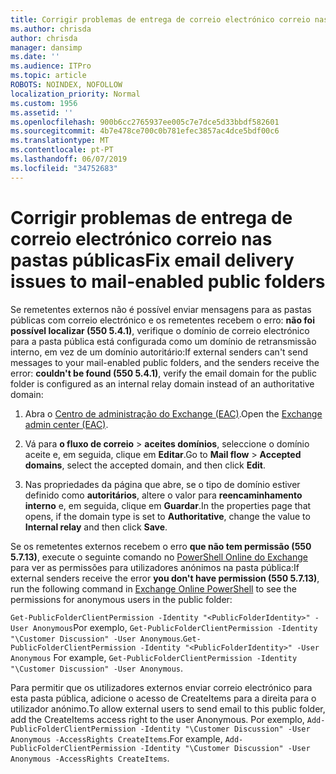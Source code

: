 ```yaml
---
title: Corrigir problemas de entrega de correio electrónico correio nas pastas públicas
ms.author: chrisda
author: chrisda
manager: dansimp
ms.date: ''
ms.audience: ITPro
ms.topic: article
ROBOTS: NOINDEX, NOFOLLOW
localization_priority: Normal
ms.custom: 1956
ms.assetid: ''
ms.openlocfilehash: 900b6cc2765937ee005c7e7dce5d33bbdf582601
ms.sourcegitcommit: 4b7e478ce700c0b781efec3857ac4dce5bdf00c6
ms.translationtype: MT
ms.contentlocale: pt-PT
ms.lasthandoff: 06/07/2019
ms.locfileid: "34752683"
---
```

# <a name="fix-email-delivery-issues-to-mail-enabled-public-folders"></a><span data-ttu-id="7e7fd-102">Corrigir problemas de entrega de correio electrónico correio nas pastas públicas</span><span class="sxs-lookup"><span data-stu-id="7e7fd-102">Fix email delivery issues to mail-enabled public folders</span></span>

<span data-ttu-id="7e7fd-103">Se remetentes externos não é possível enviar mensagens para as pastas públicas com correio electrónico e os remetentes recebem o erro: **não foi possível localizar (550 5.4.1)**, verifique o domínio de correio electrónico para a pasta pública está configurada como um domínio de retransmissão interno, em vez de um domínio autoritário:</span><span class="sxs-lookup"><span data-stu-id="7e7fd-103">If external senders can't send messages to your mail-enabled public folders, and the senders receive the error: **couldn't be found (550 5.4.1)**, verify the email domain for the public folder is configured as an internal relay domain instead of an authoritative domain:</span></span>

1. <span data-ttu-id="7e7fd-104">Abra o [Centro de administração do Exchange (EAC)](https://docs.microsoft.com/Exchange/exchange-admin-center).</span><span class="sxs-lookup"><span data-stu-id="7e7fd-104">Open the [Exchange admin center (EAC)](https://docs.microsoft.com/Exchange/exchange-admin-center).</span></span>

2. <span data-ttu-id="7e7fd-105">Vá para **o fluxo de correio** \> **aceites domínios**, seleccione o domínio aceite e, em seguida, clique em **Editar**.</span><span class="sxs-lookup"><span data-stu-id="7e7fd-105">Go to **Mail flow** \> **Accepted domains**, select the accepted domain, and then click **Edit**.</span></span>

3. <span data-ttu-id="7e7fd-106">Nas propriedades da página que abre, se o tipo de domínio estiver definido como **autoritários**, altere o valor para **reencaminhamento interno** e, em seguida, clique em **Guardar**.</span><span class="sxs-lookup"><span data-stu-id="7e7fd-106">In the properties page that opens, if the domain type is set to **Authoritative**, change the value to **Internal relay** and then click **Save**.</span></span>

<span data-ttu-id="7e7fd-107">Se os remetentes externos recebem o erro **que não tem permissão (550 5.7.13)**, execute o seguinte comando no [PowerShell Online do Exchange](https://docs.microsoft.com/powershell/exchange/exchange-online/connect-to-exchange-online-powershell/connect-to-exchange-online-powershell) para ver as permissões para utilizadores anónimos na pasta pública:</span><span class="sxs-lookup"><span data-stu-id="7e7fd-107">If external senders receive the error **you don't have permission (550 5.7.13)**, run the following command in [Exchange Online PowerShell](https://docs.microsoft.com/powershell/exchange/exchange-online/connect-to-exchange-online-powershell/connect-to-exchange-online-powershell) to see the permissions for anonymous users in the public folder:</span></span>

<span data-ttu-id="7e7fd-108">`Get-PublicFolderClientPermission -Identity "<PublicFolderIdentity>" -User Anonymous`Por exemplo, `Get-PublicFolderClientPermission -Identity "\Customer Discussion" -User Anonymous`.</span><span class="sxs-lookup"><span data-stu-id="7e7fd-108">`Get-PublicFolderClientPermission -Identity "<PublicFolderIdentity>" -User Anonymous` For example, `Get-PublicFolderClientPermission -Identity "\Customer Discussion" -User Anonymous`.</span></span>

<span data-ttu-id="7e7fd-109">Para permitir que os utilizadores externos enviar correio electrónico para esta pasta pública, adicione o acesso de CreateItems para a direita para o utilizador anónimo.</span><span class="sxs-lookup"><span data-stu-id="7e7fd-109">To allow external users to send email to this public folder, add the CreateItems access right to the user Anonymous.</span></span> <span data-ttu-id="7e7fd-110">Por exemplo, `Add-PublicFolderClientPermission -Identity "\Customer Discussion" -User Anonymous -AccessRights CreateItems`.</span><span class="sxs-lookup"><span data-stu-id="7e7fd-110">For example, `Add-PublicFolderClientPermission -Identity "\Customer Discussion" -User Anonymous -AccessRights CreateItems`.</span></span>
